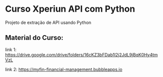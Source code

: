 # **Curso Xperiun API com Python**

Projeto de extração de API usando Python


## **Material do Curso:**

link 1: https://drive.google.com/drive/folders/16cKZ3bFDab1l2j2JdL9jBqK0Hy4tmVzL

link 2: https://myfin-financial-management.bubbleapps.io